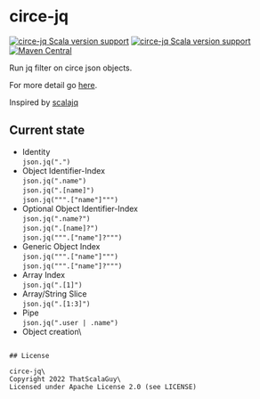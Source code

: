 # circe-jq

[![circe-jq Scala version support](https://index.scala-lang.org/thatscalaguy/circe-jq/circe-jq/latest-by-scala-version.svg?platform=jvm)](https://index.scala-lang.org/thatscalaguy/circe-jq/circe-jq) 
[![circe-jq Scala version support](https://index.scala-lang.org/thatscalaguy/circe-jq/circe-jq/latest-by-scala-version.svg?platform=sjs1)](https://index.scala-lang.org/thatscalaguy/circe-jq/circe-jq)
[![Maven Central](https://img.shields.io/maven-central/v/de.thatscalaguy/circe-jq_2.13.svg)](https://maven-badges.herokuapp.com/maven-central/de.thatscalaguy/circe-jq_2.13)


Run jq filter on circe json objects.

For more detail go [here](https://thatscalaguy.github.io/circe-jq/).

Inspired by [scalajq](https://github.com/6u1ll4um3/scalajq)

## Current state
- Identity \
```json.jq(".")```
- Object Identifier-Index \
```json.jq(".name")``` \
```json.jq(".[name]")``` \
```json.jq(""".["name"]""")```
- Optional Object Identifier-Index \
```json.jq(".name?")``` \
```json.jq(".[name]?")``` \
```json.jq(""".["name"]?""")```
- Generic Object Index \
```json.jq(""".["name"]""")```\
```json.jq(""".["name"]?""")```
- Array Index \
```json.jq(".[1]")```
- Array/String Slice \
```json.jq(".[1:3]")```
- Pipe \
```json.jq(".user | .name")```
- Object creation\
```json.jq("{key:.value}")

## License

circe-jq\
Copyright 2022 ThatScalaGuy\
Licensed under Apache License 2.0 (see LICENSE)